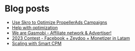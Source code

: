 # Blog posts
<!-- BLOG-POST-LIST:START -->
- [Use Skro to Optimize PropellerAds Campaigns](https://afflift.com/f/threads/use-skro-to-optimize-propellerads-campaigns.10269/)
- [Help with optimization](https://afflift.com/f/threads/help-with-optimization.10095/)
- [We are Gasmobi - Affiliate network &amp; Advertiser!](https://afflift.com/f/threads/we-are-gasmobi-affiliate-network-advertiser.4621/)
- [2023 Contest - Facebook + Zeydoo + Monetizer in Latam](https://afflift.com/f/threads/2023-contest-facebook-zeydoo-monetizer-in-latam.10256/)
- [Scaling with Smart CPM](https://afflift.com/f/threads/scaling-with-smart-cpm.10260/)
<!-- BLOG-POST-LIST:END -->
